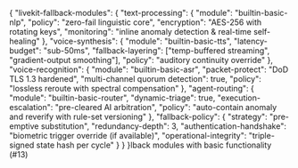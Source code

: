 {
  "livekit-fallback-modules": {
    "text-processing": {
      "module": "builtin-basic-nlp",
      "policy": "zero-fail linguistic core",
      "encryption": "AES-256 with rotating keys",
      "monitoring": "inline anomaly detection & real-time self-healing"
    },
    "voice-synthesis": {
      "module": "builtin-basic-tts",
      "latency-budget": "sub-50ms",
      "fallback-layering": ["temp-buffered streaming", "gradient-output smoothing"],
      "policy": "auditory continuity override"
    },
    "voice-recognition": {
      "module": "builtin-basic-asr",
      "packet-protect": "DoD TLS 1.3 hardened",
      "multi-channel quorum detection": true,
      "policy": "lossless reroute with spectral compensation"
    },
    "agent-routing": {
      "module": "builtin-basic-router",
      "dynamic-triage": true,
      "execution-escalation": "pre-cleared AI arbitration",
      "policy": "auto-contain anomaly and reverify with rule-set versioning"
    },
    "fallback-policy": {
      "strategy": "pre-emptive substitution",
      "redundancy-depth": 3,
      "authentication-handshake": "biometric trigger override (if available)",
      "operational-integrity": "triple-signed state hash per cycle"
    }
  }
}lback modules with basic functionality (#13)
